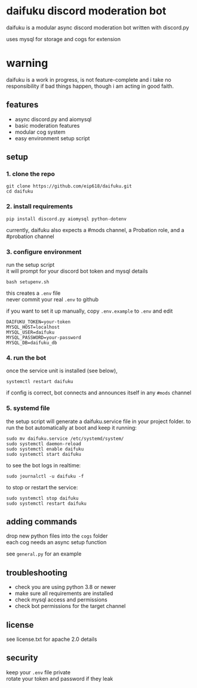 # daifuku discord moderation bot

daifuku is a modular async discord moderation bot written with discord.py 

uses mysql for storage and cogs for extension

# warning

daifuku is a work in progress, is not feature-complete and i take no responsibility if bad things happen, though i am acting in good faith.

## features

- async discord.py and aiomysql
- basic moderation features
- modular cog system
- easy environment setup script

## setup

### 1. clone the repo

```
git clone https://github.com/eip618/daifuku.git
cd daifuku
```

### 2. install requirements

```
pip install discord.py aiomysql python-dotenv
```

currently, daifuku also expects a #mods channel, a Probation role, and a #probation channel

### 3. configure environment

run the setup script  
it will prompt for your discord bot token and mysql details

```
bash setupenv.sh
```

this creates a `.env` file  
never commit your real `.env` to github

if you want to set it up manually, copy `.env.example` to `.env` and edit

```
DAIFUKU_TOKEN=your-token
MYSQL_HOST=localhost
MYSQL_USER=daifuku
MYSQL_PASSWORD=your-password
MYSQL_DB=daifuku_db
```

### 4. run the bot

once the service unit is installed (see below),
```
systemctl restart daifuku
```

if config is correct, bot connects and announces itself in any `#mods` channel

### 5. systemd file

the setup script will generate a daifuku.service file in your project folder.
to run the bot automatically at boot and keep it running:

```
sudo mv daifuku.service /etc/systemd/system/
sudo systemctl daemon-reload
sudo systemctl enable daifuku
sudo systemctl start daifuku
```
to see the bot logs in realtime:
```
sudo journalctl -u daifuku -f
```

to stop or restart the service:

```
sudo systemctl stop daifuku
sudo systemctl restart daifuku
```

## adding commands

drop new python files into the `cogs` folder  
each cog needs an async setup function

see `general.py` for an example

## troubleshooting

- check you are using python 3.8 or newer
- make sure all requirements are installed
- check mysql access and permissions
- check bot permissions for the target channel

## license

see license.txt for apache 2.0 details

## security

keep your `.env` file private  
rotate your token and password if they leak

